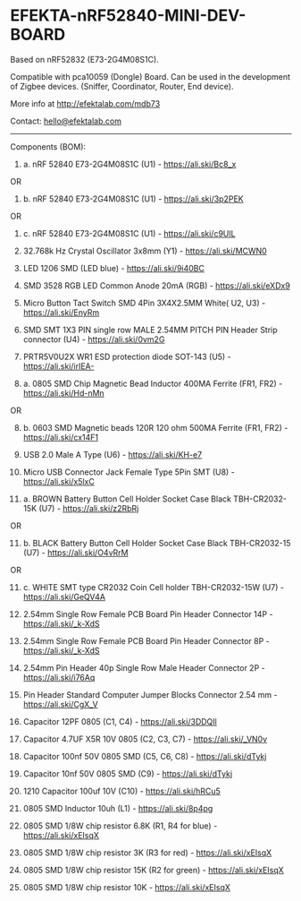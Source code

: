 # EFEKTA-nRF52840-MINI-DEV-BOARD

Based on nRF52832 (E73-2G4M08S1C).

Compatible with pca10059 (Dongle) Board. Can be used in the development of Zigbee devices. (Sniffer, Coordinator, Router, End device).

More info at http://efektalab.com/mdb73

Contact: hello@efektalab.com

---

Components (BOM):

1. a. nRF 52840 E73-2G4M08S1C (U1) - https://ali.ski/Bc8_x

OR

1. b. nRF 52840 E73-2G4M08S1C (U1) - https://ali.ski/3p2PEK

OR

1. c. nRF 52840 E73-2G4M08S1C (U1) - https://ali.ski/c9UlL

2. 32.768k Hz Crystal Oscillator 3x8mm (Y1) - https://ali.ski/MCWN0

3. LED 1206 SMD (LED blue) - https://ali.ski/9i40BC

4. SMD 3528 RGB LED Common Anode 20mA (RGB) - https://ali.ski/eXDx9

5. Micro Button Tact Switch SMD 4Pin 3X4X2.5MM White( U2, U3) - https://ali.ski/EnyRm

6. SMD SMT 1X3 PIN single row MALE 2.54MM PITCH PIN Header Strip connector (U4) - https://ali.ski/0vm2G

7. PRTR5V0U2X WR1 ESD protection diode SOT-143 (U5) - https://ali.ski/irIEA-

8. a. 0805 SMD Chip Magnetic Bead Inductor 400MA Ferrite (FR1, FR2) -  https://ali.ski/Hd-nMn

OR

8. b. 0603 SMD Magnetic beads 120R 120 ohm 500MA Ferrite (FR1, FR2) -  https://ali.ski/cx14F1

9. USB 2.0 Male A Type (U6) - https://ali.ski/KH-e7

10. Micro USB Connector Jack Female Type 5Pin SMT (U8) - https://ali.ski/x5lxC

11. a. BROWN Battery Button Cell Holder Socket Case Black TBH-CR2032-15K (U7) - https://ali.ski/z2RbRj

OR

11. b. BLACK Battery Button Cell Holder Socket Case Black TBH-CR2032-15 (U7) - https://ali.ski/O4vRrM

OR

11. c. WHITE SMT type CR2032 Coin Cell holder TBH-CR2032-15W (U7) - https://ali.ski/GeQV4A

12. 2.54mm Single Row Female PCB Board Pin Header Connector 14P - https://ali.ski/_k-XdS

13. 2.54mm Single Row Female PCB Board Pin Header Connector 8P - https://ali.ski/_k-XdS

14. 2.54mm Pin Header 40p Single Row Male Header Connector 2P - https://ali.ski/i76Aq

15. Pin Header Standard Computer Jumper Blocks Connector 2.54 mm - https://ali.ski/CgX_V

16. Capacitor 12PF 0805 (C1, C4) - https://ali.ski/3DDQIl

17. Capacitor 4.7UF X5R 10V 0805 (C2, C3, C7) - https://ali.ski/_VN0v

18. Capacitor 100nf 50V 0805 SMD (C5, C6, C8)  - https://ali.ski/dTykj

19. Capacitor 10nf 50V 0805 SMD (C9)  - https://ali.ski/dTykj

20. 1210 Capacitor 100uf 10V (C10) - https://ali.ski/hRCu5

21. 0805 SMD Inductor 10uh (L1) - https://ali.ski/8p4pg

22. 0805 SMD 1/8W chip resistor 6.8K (R1, R4  for blue) - https://ali.ski/xEIsqX

23. 0805 SMD 1/8W chip resistor 3K (R3  for red) - https://ali.ski/xEIsqX

24. 0805 SMD 1/8W chip resistor 15K (R2  for green) - https://ali.ski/xEIsqX

25. 0805 SMD 1/8W chip resistor 10K - https://ali.ski/xEIsqX
 





